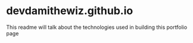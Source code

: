 # devdamithewiz.github.io
This readme will talk about the technologies used in building this portfolio page
